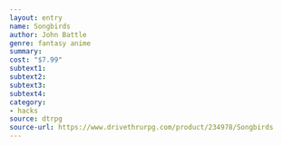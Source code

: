 ```yaml
---
layout: entry 
name: Songbirds
author: John Battle
genre: fantasy anime
summary: 
cost: "$7.99"
subtext1: 
subtext2: 
subtext3: 
subtext4: 
category:
- hacks
source: dtrpg
source-url: https://www.drivethrurpg.com/product/234978/Songbirds
---
```

